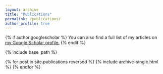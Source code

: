 ```yaml
---
layout: archive
title: "Publications"
permalink: /publications/
author_profile: true
---
```


{% if author.googlescholar %}
  You can also find a full list of my articles on <u><a href="https://scholar.google.com/citations?user=x1QnFEcAAAAJ&hl=en">my Google Scholar profile</a>.</u>
{% endif %}

{% include base_path %}

{% for post in site.publications reversed %}
  {% include archive-single.html %}
{% endfor %}
